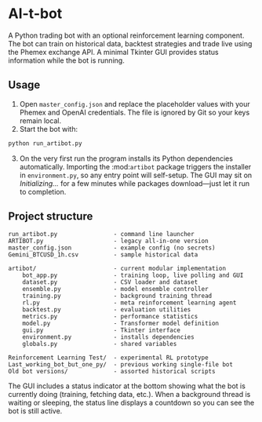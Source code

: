 # AI-t-bot

A Python trading bot with an optional reinforcement learning component. The bot can train on historical data, backtest strategies and trade live using the Phemex exchange API. A minimal Tkinter GUI provides status information while the bot is running.

## Usage

1. Open `master_config.json` and replace the placeholder values with your Phemex
   and OpenAI credentials. The file is ignored by Git so your keys remain local.
2. Start the bot with:

```bash
python run_artibot.py
```

3. On the very first run the program installs its Python dependencies automatically.  Importing the :mod:`artibot` package triggers the installer in `environment.py`, so any entry point will self-setup.  The GUI may sit on *Initializing…* for a few minutes while packages download—just let it run to completion.


## Project structure

```
run_artibot.py                - command line launcher
ARTIBOT.py                    - legacy all-in-one version
master_config.json            - example config (no secrets)
Gemini_BTCUSD_1h.csv          - sample historical data

artibot/                      - current modular implementation
    bot_app.py                - training loop, live polling and GUI
    dataset.py                - CSV loader and dataset
    ensemble.py               - model ensemble controller
    training.py               - background training thread
    rl.py                     - meta reinforcement learning agent
    backtest.py               - evaluation utilities
    metrics.py                - performance statistics
    model.py                  - Transformer model definition
    gui.py                    - Tkinter interface
    environment.py            - installs dependencies
    globals.py                - shared variables

Reinforcement Learning Test/  - experimental RL prototype
Last_working_bot_but_one_py/  - previous working single-file bot
Old bot versions/             - assorted historical scripts
```

The GUI includes a status indicator at the bottom showing what the bot is currently doing (training, fetching data, etc.). When a background thread is waiting or sleeping, the status line displays a countdown so you can see the bot is still active.
